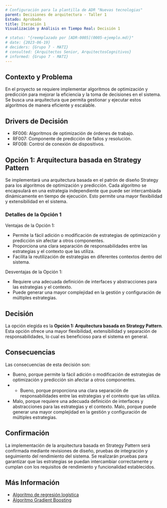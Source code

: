 ```yaml
---
# Configuración para la plantilla de ADR "Nuevas tecnologias"
parent: Decisiones de arquitectura - Taller 1
Estado: Aprobado
title: Iteración 1
Visualización y Análisis en Tiempo Real: Decisión 1

# status: "{reemplazado por [ADR-0005](0005-ejemplo.md)}"
# date: {2023-06-19}
# deciders: {Grupo 7 - MATI}
# consulted: {Arquitectos Senior, ArquitectosCognitivos}
# informed: {Grupo 7 - MATI}
---
```

## Contexto y Problema

En el proyecto se requiere implementar algoritmos de optimización y predicción para mejorar la eficiencia y la toma de decisiones en el sistema. Se busca una arquitectura que permita gestionar y ejecutar estos algoritmos de manera eficiente y escalable.

## Drivers de Decisión

* RF006: Algoritmos de optimización de órdenes de trabajo.
* RF007: Componente de predicción de fallos y resolución.
* RF008: Control de conexión de dispositivos.

## Opción 1: Arquitectura basada en Strategy Pattern

Se implementará una arquitectura basada en el patrón de diseño Strategy para los algoritmos de optimización y predicción. Cada algoritmo se encapsulará en una estrategia independiente que puede ser intercambiada dinámicamente en tiempo de ejecución. Esto permite una mayor flexibilidad y extensibilidad en el sistema.

### Detalles de la Opción 1

Ventajas de la Opción 1:

* Permite la fácil adición o modificación de estrategias de optimización y predicción sin afectar a otros componentes.
* Proporciona una clara separación de responsabilidades entre las estrategias y el contexto que las utiliza.
* Facilita la reutilización de estrategias en diferentes contextos dentro del sistema.

Desventajas de la Opción 1:

* Requiere una adecuada definición de interfaces y abstracciones para las estrategias y el contexto.
* Puede generar una mayor complejidad en la gestión y configuración de múltiples estrategias.

## Decisión

La opción elegida es la **Opción 1: Arquitectura basada en Strategy Pattern**. Esta opción ofrece una mayor flexibilidad, extensibilidad y separación de responsabilidades, lo cual es beneficioso para el sistema en general.

## Consecuencias

Las consecuencias de esta decisión son:

* Bueno, porque permite la fácil adición o modificación de estrategias de optimización y predicción sin afectar a otros componentes.
* * Bueno, porque proporciona una clara separación de responsabilidades entre las estrategias y el contexto que las utiliza.
* Malo, porque requiere una adecuada definición de interfaces y abstracciones para las estrategias y el contexto.
Malo, porque puede generar una mayor complejidad en la gestión y configuración de múltiples estrategias.
## Confirmación

La implementación de la arquitectura basada en Strategy Pattern será confirmada mediante revisiones de diseño, pruebas de integración y seguimiento del rendimiento del sistema. Se realizarán pruebas para garantizar que las estrategias se puedan intercambiar correctamente y cumplan con los requisitos de rendimiento y funcionalidad establecidos.


## Más Información

- [Algoritmo de regresión logística](https://www.kdnuggets.com/2022/07/logistic-regression-work.html#:~:text=is%20Logistic%20Regression%3F-,Logistic%20regression%20is%20a%20Machine%20Learning%20classification%20algorithm%20that%20is,the%20logistic%20of%20the%20result)
- [Algoritmo Gradient Boosting](https://www.cienciadedatos.net/documentos/py09_gradient_boosting_python)


